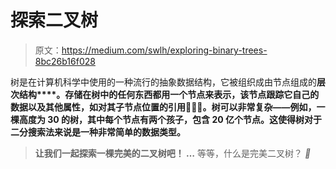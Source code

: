 # 探索二叉树

> 原文：<https://medium.com/swlh/exploring-binary-trees-8bc26b16f028>

树是在计算机科学中使用的一种流行的抽象数据结构，它被组织成由节点组成的**层次结构****。存储在树中的任何东西都用一个节点来表示，该节点跟踪它自己的数据以及其他属性，如对其子节点位置的引用👩‍👩‍👦。树可以非常复杂——例如，一棵高度为 30 的树，其中每个节点有两个孩子，包含 20 亿个节点。这使得树对于二分搜索法来说是一种非常简单的数据类型。**

> **让我们一起探索一棵完美的二叉树吧！
> …** 等等，什么是完美二叉树？ *🧐*